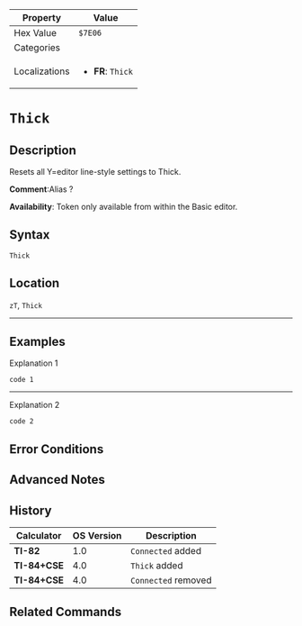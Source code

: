 | Property      | Value |
|---------------|-------|
| Hex Value     | `$7E06`|
| Categories    | <ul></ul> |
| Localizations | <ul><li><b>FR</b>: `Thick`</li></ul> |

# `Thick`

## Description
Resets all Y=editor line-style settings to Thick.

<b>Comment</b>:Alias ?

<b>Availability</b>: Token only available from within the Basic editor.

## Syntax
`Thick`

## Location
`zT`, `Thick`
<hr>

## Examples

Explanation 1
```ti-basic
code 1
```
---
Explanation 2
```ti-basic
code 2
```

## Error Conditions


## Advanced Notes


## History
| Calculator | OS Version | Description |
|------------|------------|-------------|
| <b>TI-82</b> | 1.0 | `Connected` added
| <b>TI-84+CSE</b> | 4.0 | `Thick` added
| <b>TI-84+CSE</b> | 4.0 | `Connected` removed

## Related Commands

    